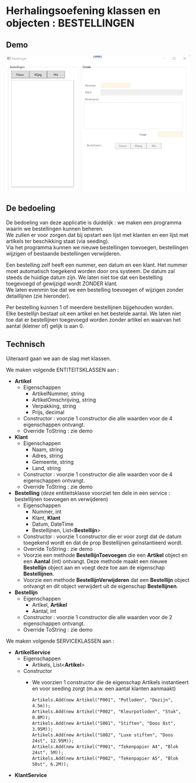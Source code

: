 # Herhalingsoefening klassen en objecten : BESTELLINGEN  

## Demo

<img src="assets/demo.gif" />

## De bedoeling  

De bedoeling van deze applicatie is duidelijk : we maken een programma waarin we bestellingen kunnen beheren.  
We zullen er voor zorgen dat bij opstart een lijst met klanten en een lijst met artikels ter beschikking staat (via seeding).  
Via het programma kunnen we nieuwe bestellingen toevoegen, bestellingen wijzigen of bestaande bestellingen verwijderen.  

Een bestelling zelf heeft een nummer, een datum en een klant.  Het nummer moet automatisch toegekend worden door ons systeem.  De datum zal steeds de huidige datum zijn.
We laten niet toe dat een bestelling toegevoegd of gewijzigd wordt ZONDER klant.  
We laten evenmin toe dat we een bestelling toevoegen of wijzigen zonder detaillijnen (zie hieronder).  

Per bestelling kunnen 1 of meerdere bestellijnen bijgehouden worden.  
Elke bestellijn bestaat uit een artikel en het bestelde aantal.
We laten niet toe dat er bestellijnen toegevoegd worden zonder artikel en waarvan het aantal (kleiner of) gelijk is aan 0.  

## Technisch 
Uiteraard gaan we aan de slag met klassen.  

We maken volgende ENTITEITSKLASSEN aan : 
  * **Artikel**  
    * Eigenschappen  
      * ArtikelNummer, string
      * ArtikelOmschrijving, string
      * Verpakking, string
      * Prijs, decimal  
    * Constructor :  voorzie 1 constructor die alle waarden voor de 4 eigenschappen ontvangt.  
    * Override ToString : zie demo  
  * **Klant**  
    * Eigenschappen  
      * Naam, string
      * Adres, string
      * Gemeente, string
      * Land, string 
    * Constructor :  voorzie 1 constructor die alle waarden voor de 4 eigenschappen ontvangt.  
    * Override ToString : zie demo  
  * **Bestelling**  (deze entiteitsklasse voorziet ten dele in een service : bestellijnen toevoegen en verwijderen)  
    * Eigenschappen 
      * Nummer, int
      * Klant, **Klant**
      * Datum, DateTime
      * Bestellijnen, List<**Bestellijn**>   
    * Constructor : voorzie 1 constructor die er voor zorgt dat de datum toegekend wordt en dat de prop Bestellijnen geïnstantieerd wordt.  
    * Override ToString : zie demo
    * Voorzie een methode **BestellijnToevoegen** die een **Artikel** object en een **Aantal** (int) ontvangt.  Deze methode maakt een nieuwe **Bestellijn** object aan en voegt deze toe aan de eigenschap **Bestellijnen**.
    * Voorzie een methode **BestellijnVerwijderen** dat een **Bestellijn** object ontvangt en dit object verwijdert uit de eigenschap **Bestellijnen**.  
  * **Bestellijn**  
    * Eigenschappen   
      * Artikel, **Artikel**  
      * Aantal, int  
    * Constructor : voorzie 1 constructor die alle waarden voor de 2 eigenschappen ontvangt.  
    * Override ToString : zie demo  
  
We maken volgende SERVICEKLASSEN aan : 
  * **ArtikelService**
    * Eigenschappen
      * Artikels, List<**Artikel**>    
    * Constructor  
      * We voorzien 1 constructor die de eigenschap Artikels instantieert en voor seeding zorgt (m.a.w. een aantal klanten aanmaakt)   

            Artikels.Add(new Artikel("P001", "Potloden", "Dozijn", 4.5m));
            Artikels.Add(new Artikel("P002", "Kleurpotloden", "Stuk", 0.8M));
            Artikels.Add(new Artikel("S001", "Stiften", "Doos 8st", 3.95M));
            Artikels.Add(new Artikel("S002", "Luxe stiften", "Doos 24st", 12.95M));
            Artikels.Add(new Artikel("P001", "Tekenpapier A4", "Blok 24st", 5M));
            Artikels.Add(new Artikel("P002", "Tekenpapier A5", "Blok 50st", 6.2M));


  * **KlantService**
